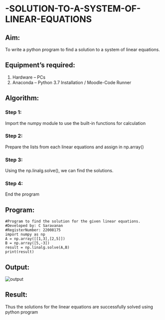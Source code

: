 # -SOLUTION-TO-A-SYSTEM-OF-LINEAR-EQUATIONS
## Aim:
To write a python program to find a solution to a system of linear equations.
## Equipment’s required:
1. 	Hardware – PCs
2. 	Anaconda – Python 3.7 Installation / Moodle-Code Runner
## Algorithm:
### Step 1: 
Import the numpy module to use the built-in functions for calculation
### Step 2: 
Prepare the lists from each linear equations and assign in np.array()
### Step 3: 
Using the np.linalg.solve(), we can find the solutions.
### Step 4: 
End the program
## Program:
```
#Program to find the solution for the given linear equations.
#Developed by: C Saravanan
#RegisterNumber: 22008175
import numpy as np
A = np.array([[1,3],[2,5]])
B = np.array([5,-3])
result = np.linalg.solve(A,B)
print(result)
```

## Output:
![output](/cs.jpg)


## Result: 
Thus the solutions for the linear equations are successfully solved using python program

